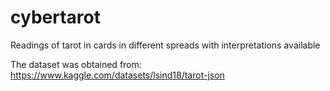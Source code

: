 # cybertarot
Readings of tarot in cards in different spreads with interpretations available

The dataset was obtained from: https://www.kaggle.com/datasets/lsind18/tarot-json
